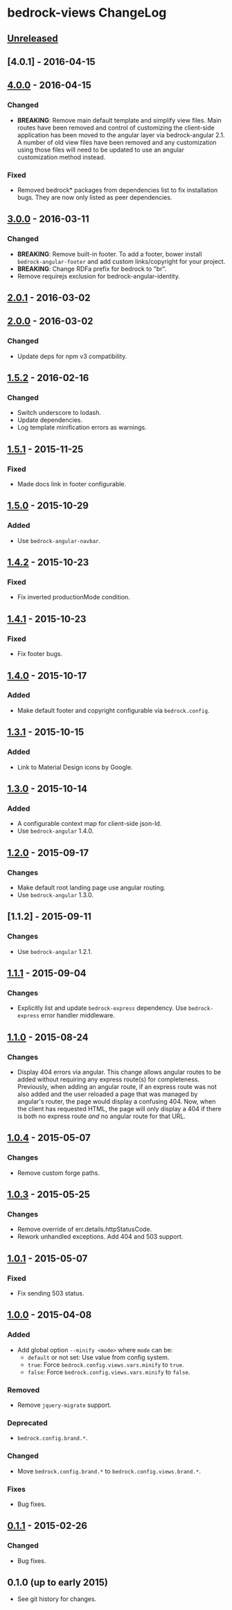 # bedrock-views ChangeLog

## [Unreleased]

## [4.0.1] - 2016-04-15

## [4.0.0] - 2016-04-15

### Changed
- **BREAKING**: Remove main default template and simplify
  view files. Main routes have been removed and control
  of customizing the client-side application has been
  moved to the angular layer via bedrock-angular 2.1. A
  number of old view files have been removed and
  any customization using those files will need to be
  updated to use an angular customization method instead.

### Fixed
- Removed bedrock* packages from dependencies list to
  fix installation bugs. They are now only listed
  as peer dependencies.

## [3.0.0] - 2016-03-11

### Changed
- **BREAKING**: Remove built-in footer. To add a footer, bower install
  `bedrock-angular-footer` and add custom links/copyright for your project.
- **BREAKING**: Change RDFa prefix for bedrock to "br".
- Remove requirejs exclusion for bedrock-angular-identity.

## [2.0.1] - 2016-03-02

## [2.0.0] - 2016-03-02

### Changed
- Update deps for npm v3 compatibility.

## [1.5.2] - 2016-02-16

### Changed
- Switch underscore to lodash.
- Update dependencies.
- Log template minification errors as warnings.

## [1.5.1] - 2015-11-25

### Fixed
- Made docs link in footer configurable.

## [1.5.0] - 2015-10-29

### Added
- Use `bedrock-angular-navbar`.

## [1.4.2] - 2015-10-23

### Fixed
- Fix inverted productionMode condition.

## [1.4.1] - 2015-10-23

### Fixed
- Fix footer bugs.

## [1.4.0] - 2015-10-17

### Added
- Make default footer and copyright configurable via `bedrock.config`.

## [1.3.1] - 2015-10-15

### Added
- Link to Material Design icons by Google.

## [1.3.0] - 2015-10-14

### Added
- A configurable context map for client-side json-ld.
- Use `bedrock-angular` 1.4.0.

## [1.2.0] - 2015-09-17

### Changes
- Make default root landing page use angular routing.
- Use `bedrock-angular` 1.3.0.

## [1.1.2] - 2015-09-11

### Changes
- Use `bedrock-angular` 1.2.1.

## [1.1.1] - 2015-09-04

### Changes
- Explicitly list and update `bedrock-express` dependency. Use `bedrock-express`
  error handler middleware.

## [1.1.0] - 2015-08-24

### Changes
- Display 404 errors via angular. This change allows angular routes to be
  added without requiring any express route(s) for completeness. Previously,
  when adding an angular route, if an express route was not also added and the
  user reloaded a page that was managed by angular's router, the page would
  display a confusing 404. Now, when the client has requested HTML, the page
  will only display a 404 if there is both no express route *and* no angular
  route for that URL.

## [1.0.4] - 2015-05-07

### Changes
- Remove custom forge paths.

## [1.0.3] - 2015-05-25

### Changes
- Remove override of err.details.httpStatusCode.
- Rework unhandled exceptions. Add 404 and 503 support.

## [1.0.1] - 2015-05-07

### Fixed
- Fix sending 503 status.

## [1.0.0] - 2015-04-08

### Added
- Add global option `--minify <mode>` where `mode` can be:
  - `default` or not set: Use value from config system.
  - `true`: Force `bedrock.config.views.vars.minify` to `true`.
  - `false`: Force `bedrock.config.views.vars.minify` to `false`.

### Removed
- Remove `jquery-migrate` support.

### Deprecated
- `bedrock.config.brand.*`.

### Changed
- Move `bedrock.config.brand.*` to `bedrock.config.views.brand.*`.

### Fixes
- Bug fixes.

## [0.1.1] - 2015-02-26

### Changed
- Bug fixes.

## 0.1.0 (up to early 2015)

- See git history for changes.

[Unreleased]: https://github.com/digitalbazaar/bedrock-views/compare/4.0.0...HEAD
[4.0.0]: https://github.com/digitalbazaar/bedrock-views/compare/3.0.0...4.0.0
[3.0.0]: https://github.com/digitalbazaar/bedrock-views/compare/2.0.1...3.0.0
[2.0.1]: https://github.com/digitalbazaar/bedrock-views/compare/2.0.0...2.0.1
[2.0.0]: https://github.com/digitalbazaar/bedrock-views/compare/1.5.2...2.0.0
[1.5.2]: https://github.com/digitalbazaar/bedrock-views/compare/1.5.1...1.5.2
[1.5.1]: https://github.com/digitalbazaar/bedrock-views/compare/1.5.0...1.5.1
[1.5.0]: https://github.com/digitalbazaar/bedrock-views/compare/1.4.2...1.5.0
[1.4.2]: https://github.com/digitalbazaar/bedrock-views/compare/1.4.1...1.4.2
[1.4.1]: https://github.com/digitalbazaar/bedrock-views/compare/1.4.0...1.4.1
[1.4.0]: https://github.com/digitalbazaar/bedrock-views/compare/1.3.1...1.4.0
[1.3.1]: https://github.com/digitalbazaar/bedrock-views/compare/1.3.0...1.3.1
[1.3.0]: https://github.com/digitalbazaar/bedrock-views/compare/1.2.0...1.3.0
[1.2.0]: https://github.com/digitalbazaar/bedrock-views/compare/1.1.1...1.2.0
[1.1.1]: https://github.com/digitalbazaar/bedrock-views/compare/1.1.0...1.1.1
[1.1.0]: https://github.com/digitalbazaar/bedrock-views/compare/1.0.4...1.1.0
[1.0.4]: https://github.com/digitalbazaar/bedrock-views/compare/1.0.3...1.0.4
[1.0.3]: https://github.com/digitalbazaar/bedrock-views/compare/1.0.1...1.0.3
[1.0.1]: https://github.com/digitalbazaar/bedrock-views/compare/1.0.0...1.0.1
[1.0.0]: https://github.com/digitalbazaar/bedrock-views/compare/0.1.1...1.0.0
[0.1.1]: https://github.com/digitalbazaar/bedrock-views/compare/0.1.0...0.1.1
